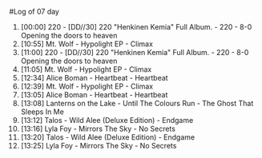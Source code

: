 #Log of 07 day

1. [00:00] 220 - [DD​/​/​30] 220 "Henkinen Kemia" Full Album. - 220 - 8-0 Opening the doors to heaven
1. [10:55] Mt. Wolf - Hypolight EP - Climax
1. [11:00] 220 - [DD​/​/​30] 220 "Henkinen Kemia" Full Album. - 220 - 8-0 Opening the doors to heaven
1. [11:05] Mt. Wolf - Hypolight EP - Climax
1. [12:34] Alice Boman - Heartbeat - Heartbeat
1. [12:39] Mt. Wolf - Hypolight EP - Climax
1. [13:05] Alice Boman - Heartbeat - Heartbeat
1. [13:08] Lanterns on the Lake - Until The Colours Run - The Ghost That Sleeps In Me
1. [13:12] Talos - Wild Alee (Deluxe Edition) - Endgame
1. [13:16] Lyla Foy - Mirrors The Sky - No Secrets
1. [13:20] Talos - Wild Alee (Deluxe Edition) - Endgame
1. [13:25] Lyla Foy - Mirrors The Sky - No Secrets
